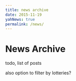 ```yaml
---
title: news archive
date: 2015-11-19
yahNews: true
permalink: /news/
---
```


# News Archive

todo, list of posts

also option to filter by lotteries?
